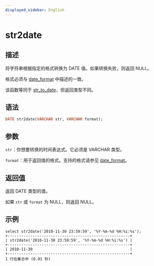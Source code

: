 ```yaml
---
displayed_sidebar: English
---
```


# str2date

## 描述

将字符串根据指定的格式转换为 DATE 值。如果转换失败，则返回 NULL。

格式必须与 [date_format](./date_format.md) 中描述的一致。

该函数等同于 [str_to_date](../date-time-functions/str_to_date.md)，但返回类型不同。

## 语法

```Haskell
DATE str2date(VARCHAR str, VARCHAR format);
```

## 参数

`str`：你想要转换的时间表达式。它必须是 VARCHAR 类型。

`format`：用于返回值的格式。支持的格式请参见 [date_format](./date_format.md)。

## 返回值

返回 DATE 类型的值。

如果 `str` 或 `format` 为 NULL，则返回 NULL。

## 示例

```Plain
select str2date('2010-11-30 23:59:59', '%Y-%m-%d %H:%i:%s');
+------------------------------------------------------+
| str2date('2010-11-30 23:59:59', '%Y-%m-%d %H:%i:%s') |
+------------------------------------------------------+
| 2010-11-30                                           |
+------------------------------------------------------+
1 行在集合中 (0.01 秒)
```